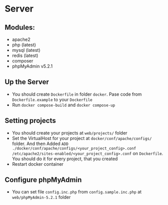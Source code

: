 # Server

## Modules:
- apache2
- php (latest)
- mysql (latest)
- redis (latest)
- composer
- phpMyAdmin v5.2.1

## Up the Server

- You should create `Dockerfile` in folder `docker`. Pase code from `Dockerfile.example` to your `Dockerfile`
- Run `docker compose-build` and `docker compose-up`

## Setting projects

- You should create your projects at `web/projects/` folder
- Set the VirtualHost for your project at `docker/conf/apache/configs/` folder. And then Added `ADD ./docker/conf/apache/configs/<your_project_config>.conf /etc/apache2/sites-enabled/<your_project_config>.conf` on `Dockerfile`. You should do it for every project, that you created
- Restart docker container

## Configure phpMyAdmin

- You can set file `config.inc.php` from `config.sample.inc.php` at `web/phpMyAdmin-5.2.1` folder


